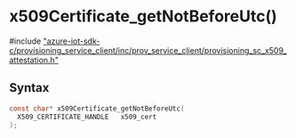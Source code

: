 # x509Certificate_getNotBeforeUtc()

\#include ["azure-iot-sdk-c/provisioning_service_client/inc/prov_service_client/provisioning_sc_x509_attestation.h"](../iot-c-ref-provisioning-sc-x509-attestation-h.md)  

## Syntax

```C
const char* x509Certificate_getNotBeforeUtc(
  X509_CERTIFICATE_HANDLE  	x509_cert
);

```


